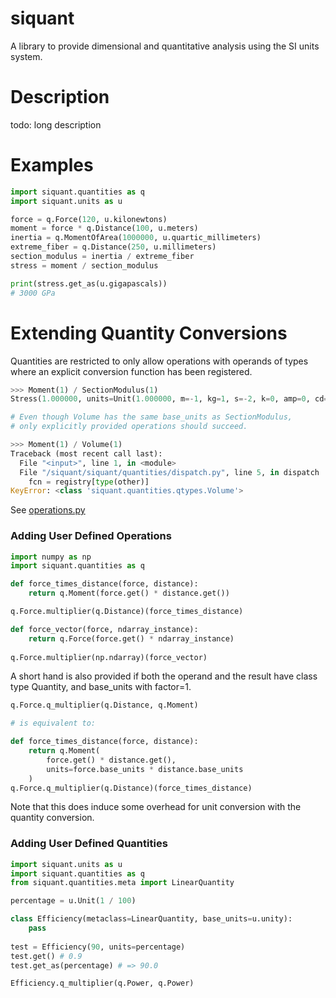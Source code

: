 # siquant

A library to provide dimensional and quantitative analysis using the SI units system.

# Description

todo: long description

# Examples

```python
import siquant.quantities as q
import siquant.units as u

force = q.Force(120, u.kilonewtons)
moment = force * q.Distance(100, u.meters)
inertia = q.MomentOfArea(1000000, u.quartic_millimeters)
extreme_fiber = q.Distance(250, u.millimeters)
section_modulus = inertia / extreme_fiber
stress = moment / section_modulus

print(stress.get_as(u.gigapascals))
# 3000 GPa
```

# Extending Quantity Conversions

Quantities are restricted to only allow operations with operands of types where 
an explicit conversion function has been registered.

```python
>>> Moment(1) / SectionModulus(1)
Stress(1.000000, units=Unit(1.000000, m=-1, kg=1, s=-2, k=0, amp=0, cd=0, mol=0))

# Even though Volume has the same base_units as SectionModulus,
# only explicitly provided operations should succeed.

>>> Moment(1) / Volume(1)
Traceback (most recent call last):
  File "<input>", line 1, in <module>
  File "/siquant/siquant/quantities/dispatch.py", line 5, in dispatch
    fcn = registry[type(other)]
KeyError: <class 'siquant.quantities.qtypes.Volume'>
```

See [operations.py](siquant/quantities/operations.py)

### Adding User Defined Operations 

```python
import numpy as np
import siquant.quantities as q

def force_times_distance(force, distance):
    return q.Moment(force.get() * distance.get())

q.Force.multiplier(q.Distance)(force_times_distance)

def force_vector(force, ndarray_instance):
    return q.Force(force.get() * ndarray_instance)
    
q.Force.multiplier(np.ndarray)(force_vector)

```

A short hand is also provided if both the operand and the result have class type Quantity,
and base_units with factor=1.

```python
q.Force.q_multiplier(q.Distance, q.Moment)

# is equivalent to:

def force_times_distance(force, distance):
    return q.Moment(
        force.get() * distance.get(), 
        units=force.base_units * distance.base_units
    )
q.Force.q_multiplier(q.Distance)(force_times_distance)
```

Note that this does induce some overhead for unit conversion with the quantity conversion.

### Adding User Defined Quantities

```python
import siquant.units as u
import siquant.quantities as q
from siquant.quantities.meta import LinearQuantity

percentage = u.Unit(1 / 100)

class Efficiency(metaclass=LinearQuantity, base_units=u.unity):
    pass
    
test = Efficiency(90, units=percentage)
test.get() # 0.9
test.get_as(percentage) # => 90.0

Efficiency.q_multiplier(q.Power, q.Power)
```